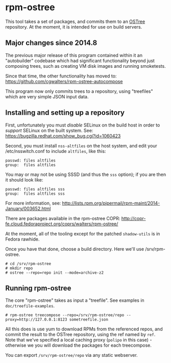 rpm-ostree
==========

This tool takes a set of packages, and commits them to an
[OSTree](https://wiki.gnome.org/Projects/OSTree) repository.  At the
moment, it is intended for use on build servers.

Major changes since 2014.8
--------------------------

The previous major release of this program contained within it an
"autobuilder" codebase which had significant functionality beyond just
composing trees, such as creating VM disk images and running
smoketests.

Since that time, the other functionality has moved to:
https://github.com/cgwalters/rpm-ostree-autocompose

This program now only commits trees to a repository, using "treefiles"
which are very simple JSON input data.

Installing and setting up a repository
--------------------------------------

First, unfortunately you must *disable* SELinux on the build host in
order to *support* SELinux on the built system.  See:
https://bugzilla.redhat.com/show_bug.cgi?id=1060423

Second, you must install `nss-altfiles` on the host system, and
edit your /etc/nsswitch.conf to include `altfiles`, like this:

	passwd: files altfiles 
	group:  files altfiles

You may or may not be using SSSD (and thus the `sss` option); if you
are then it should look like:

	passwd: files altfiles sss
	group:  files altfiles sss

For more information, see:
http://lists.rpm.org/pipermail/rpm-maint/2014-January/003652.html

There are packages available in the rpm-ostree COPR:
http://copr-fe.cloud.fedoraproject.org/coprs/walters/rpm-ostree/

At the moment, all of the tooling except for the patched
`shadow-utils` is in Fedora rawhide.

Once you have that done, choose a build directory.  Here we'll use
/srv/rpm-ostree.

	# cd /srv/rpm-ostree
	# mkdir repo
	# ostree --repo=repo init --mode=archive-z2

Running rpm-ostree
------------------

The core "rpm-ostree" takes as input a "treefile".  See examples in
`doc/treefile-examples`.

	# rpm-ostree treecompose --repo=/srv/rpm-ostree/repo --proxy=http://127.0.0.1:8123 sometreefile.json

All this does is use yum to download RPMs from the referenced repos,
and commit the result to the OSTree repository, using the ref named by
`ref`.  Note that we've specified a local caching proxy (`polipo` in
this case) - otherwise we you will download the packages for each
treecompose.

You can export `/srv/rpm-ostree/repo` via any static webserver.
